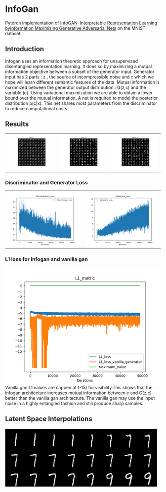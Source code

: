 # InfoGan
Pytorch implementation of [InfoGAN: Interpretable Representation Learning byInformation Maximizing Generative Adversarial Nets](https://arxiv.org/abs/1606.03657) on the MNIST dataset.


## Introduction
Infogan uses an information theoretic approach for unsupervised disentangled representation learning.
It does so by maximizing a mutual information objective between a subset of the generator input. Generator input has 2 parts : z , the source of incompressible noise and c which we hope will learn different semantic features of the data.
Mutual information is maximized between the generator output distribution : G(z,c) and the variable (c). Using variational maximization we are able to obtain a lower bound over the mutual information. A net is required to model the posterior distribution p(c|x). This net shares most parameters from the discriminator to reduce computational costs. 

## Results 
<table align='center'>
<tr align='center'>
</tr>
<tr>
<td><img src="https://github.com/akshatsh49/InfoGan/blob/master/samples/Epoch_1.png" width=1000" />
<td> <img src="https://github.com/akshatsh49/InfoGan/blob/master/samples/Epoch_25.png" width="1000" />
<td> <img src="https://github.com/akshatsh49/InfoGan/blob/master/samples/Epoch_50.png" width="1000" />
</tr>
</table>


### Discriminator and Generator Loss
<table align='center'>
<tr align='center'>
</tr>
<tr>
<td><img src="https://github.com/akshatsh49/InfoGan/blob/master/track_loss/Discriminator_Loss.png" width =1000 />
<td> <img src="https://github.com/akshatsh49/InfoGan/blob/master/track_loss/Generator_Loss.png" width="1000" />
</tr>
</table>


### L1 loss for infogan and vanilla gan 
<img src="https://github.com/akshatsh49/InfoGan/blob/master/track_loss/L1_Loss.png" width="600" style='vertical-align:middle'/>
Vanilla gan L1 values are capped at (-15) for visibility.This shows that the infogan architecture increases mutual information between c and G(z,c) better than the vanilla gan architecture. The vanilla gan may use the input noise in a highly entangled fashion and still produce sharp samples.

## Latent Space Interpolations
<img src='https://github.com/akshatsh49/InfoGan/blob/master/Space_interpolation/1.png'>
